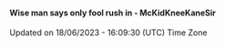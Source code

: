 #### Wise man says only fool rush in - McKidKneeKaneSir
Updated on 18/06/2023 - 16:09:30 (UTC) Time Zone
